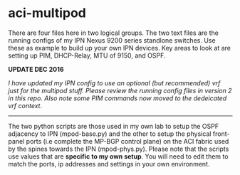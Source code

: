 # aci-multipod
<P>
There are four files here in two logical groups.   The two text files are the running configs of my IPN Nexus 9200 series standlone switches.  Use these as example to build up your own IPN devices.  Key areas to look at are setting up PIM, DHCP-Relay, MTU of 9150, and OSPF.
<P>
<B>UPDATE DEC 2016</B>
<P>
<I>I have updated my IPN config to use an optional (but recommended) vrf just for the multipod stuff.  Please review the running config files in version 2 in this repo.  Also note some PIM commands now moved to the dedeicated vrf context.</I>
<P>
<HR>
<P>
The two python scripts are those used in my own lab to setup the OSPF adjacency to IPN (mpod-base.py) and the other to setup the physical front-panel ports (i.e complete the MP-BGP control plane) on the ACI fabric used by the spines towards the IPN (mpod-phys.py).  Please note that the scripts use values that are <b>specific to my own setup</b>.  You will need to edit them to match the ports, ip addresses and settings in your own environment.  


